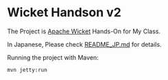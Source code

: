 Wicket Handson v2
==============

The Project is [Apache Wicket](http://wicket.apache.org/) Hands-On for My Class.

In Japanese, Please check [README_JP.md](./README_JP.md) for details.

Running the project with Maven:

```bash
mvn jetty:run
```
